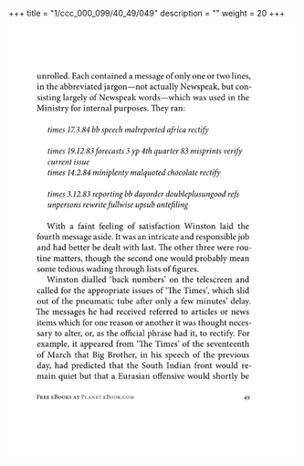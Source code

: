 +++
title = "1/ccc_000_099/40_49/049"
description = ""
weight = 20
+++

<img class="center-fit-jpg" src="/jpg_/out_jpg_1984__049.jpg" ></img>

